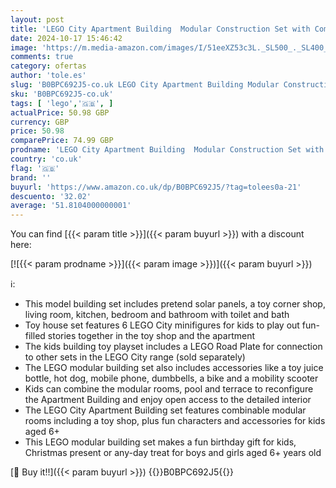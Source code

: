 ```yaml
---
layout: post
title: 'LEGO City Apartment Building  Modular Construction Set with Combinable Rooms  Shop  Toy Bike and 6 Minifigures  Birthday Gift for Kids  Boys  Girls Aged 6+ 60365'
date: 2024-10-17 15:46:42
image: 'https://m.media-amazon.com/images/I/51eeXZ53c3L._SL500_._SL400_.jpg'
comments: true
category: ofertas
author: 'tole.es'
slug: 'B0BPC692J5-co.uk LEGO City Apartment Building Modular Construction Set...'
sku: 'B0BPC692J5-co.uk'
tags: [ 'lego','🇬🇧', ]
actualPrice: 50.98 GBP
currency: GBP
price: 50.98
comparePrice: 74.99 GBP
prodname: 'LEGO City Apartment Building  Modular Construction Set with Combinable Rooms  Shop  Toy Bike and 6 Minifigures  Birthday Gift for Kids  Boys  Girls Aged 6+ 60365'
country: 'co.uk'
flag: '🇬🇧'
brand: ''
buyurl: 'https://www.amazon.co.uk/dp/B0BPC692J5/?tag=tolees0a-21'
descuento: '32.02'
average: '51.8104000000001'
---
```


You can find [{{< param title >}}]({{< param buyurl >}}) with a discount here:

[![{{< param prodname >}}]({{< param image >}})]({{< param buyurl >}})

ℹ️:

- This model building set includes pretend solar panels, a toy corner shop, living room, kitchen, bedroom and bathroom with toilet and bath
- Toy house set features 6 LEGO City minifigures for kids to play out fun-filled stories together in the toy shop and the apartment
- The kids building toy playset includes a LEGO Road Plate for connection to other sets in the LEGO City range (sold separately)
- The LEGO modular building set also includes accessories like a toy juice bottle, hot dog, mobile phone, dumbbells, a bike and a mobility scooter
- Kids can combine the modular rooms, pool and terrace to reconfigure the Apartment Building and enjoy open access to the detailed interior
- The LEGO City Apartment Building set features combinable modular rooms including a toy shop, plus fun characters and accessories for kids aged 6+
- This LEGO modular building set makes a fun birthday gift for kids, Christmas present or any-day treat for boys and girls aged 6+ years old

[🛒 Buy it!!]({{< param buyurl >}})
{{<world>}}B0BPC692J5{{</world>}}
